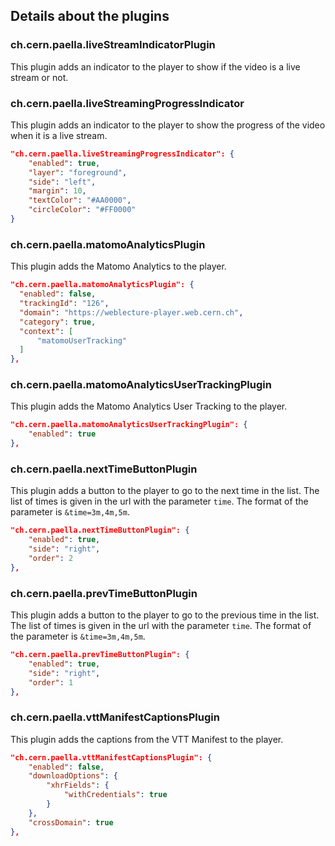 ## Details about the plugins

### ch.cern.paella.liveStreamIndicatorPlugin

This plugin adds an indicator to the player to show if the video is a live stream or not.

### ch.cern.paella.liveStreamingProgressIndicator

This plugin adds an indicator to the player to show the progress of the video when it is a live stream.

```json
"ch.cern.paella.liveStreamingProgressIndicator": {
    "enabled": true,
    "layer": "foreground",
    "side": "left",
    "margin": 10,
    "textColor": "#AA0000",
    "circleColor": "#FF0000"
}
```

### ch.cern.paella.matomoAnalyticsPlugin

This plugin adds the Matomo Analytics to the player.

```json
"ch.cern.paella.matomoAnalyticsPlugin": {
  "enabled": false,
  "trackingId": "126",
  "domain": "https://weblecture-player.web.cern.ch",
  "category": true,
  "context": [
      "matomoUserTracking"
  ]
},
```

### ch.cern.paella.matomoAnalyticsUserTrackingPlugin

This plugin adds the Matomo Analytics User Tracking to the player.

```json
"ch.cern.paella.matomoAnalyticsUserTrackingPlugin": {
    "enabled": true
},
```

### ch.cern.paella.nextTimeButtonPlugin

This plugin adds a button to the player to go to the next time in the list. The list of times is given in the url with the parameter `time`. The format of the parameter is `&time=3m,4m,5m`.

```json
"ch.cern.paella.nextTimeButtonPlugin": {
    "enabled": true,
    "side": "right",
    "order": 2
},
```

### ch.cern.paella.prevTimeButtonPlugin

This plugin adds a button to the player to go to the previous time in the list. The list of times is given in the url with the parameter `time`. The format of the parameter is `&time=3m,4m,5m`.

```json
"ch.cern.paella.prevTimeButtonPlugin": {
    "enabled": true,
    "side": "right",
    "order": 1
},
```

### ch.cern.paella.vttManifestCaptionsPlugin

This plugin adds the captions from the VTT Manifest to the player.

```json
"ch.cern.paella.vttManifestCaptionsPlugin": {
    "enabled": false,
    "downloadOptions": {
        "xhrFields": {
            "withCredentials": true
        }
    },
    "crossDomain": true
},
```
